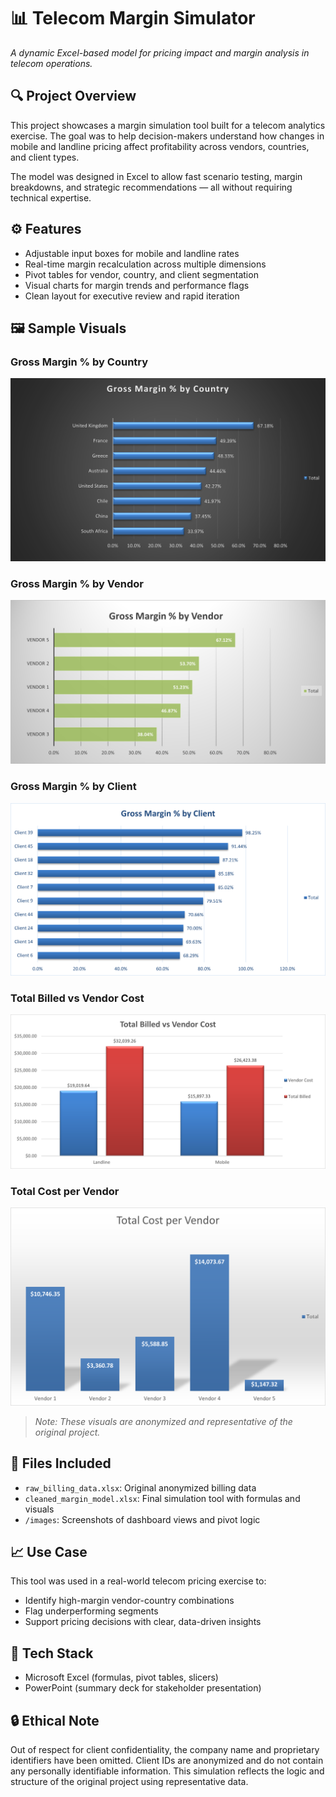 # 📊 Telecom Margin Simulator  
_A dynamic Excel-based model for pricing impact and margin analysis in telecom operations._

## 🔍 Project Overview  
This project showcases a margin simulation tool built for a telecom analytics exercise. The goal was to help decision-makers understand how changes in mobile and landline pricing affect profitability across vendors, countries, and client types.

The model was designed in Excel to allow fast scenario testing, margin breakdowns, and strategic recommendations — all without requiring technical expertise.

## ⚙️ Features  
- Adjustable input boxes for mobile and landline rates  
- Real-time margin recalculation across multiple dimensions  
- Pivot tables for vendor, country, and client segmentation  
- Visual charts for margin trends and performance flags  
- Clean layout for executive review and rapid iteration

## 🖼️ Sample Visuals

### Gross Margin % by Country  
![Gross Margin by Country](https://github.com/fokaalex007/telecom-margin-simulator-/raw/main/images/GM%20%25%20by%20Country.png)

### Gross Margin % by Vendor  
![Gross Margin by Vendor](https://github.com/fokaalex007/telecom-margin-simulator-/raw/main/images/GM%20%25%20by%20Vendor.png)

### Gross Margin % by Client  
![Gross Margin by Client](https://github.com/fokaalex007/telecom-margin-simulator-/raw/main/images/Gross%20margin%20%25%20by%20client.png)

### Total Billed vs Vendor Cost  
![Total Billed vs Vendor Cost](https://github.com/fokaalex007/telecom-margin-simulator-/raw/main/images/total%20billed%20vs%20vendor%20cost.png)

### Total Cost per Vendor  
![Total Cost per Vendor](https://github.com/fokaalex007/telecom-margin-simulator-/raw/main/images/Total%20Cost%20per%20Vendor.png)

> _Note: These visuals are anonymized and representative of the original project._

## 📁 Files Included  
- `raw_billing_data.xlsx`: Original anonymized billing data  
- `cleaned_margin_model.xlsx`: Final simulation tool with formulas and visuals  
- `/images`: Screenshots of dashboard views and pivot logic

## 📈 Use Case  
This tool was used in a real-world telecom pricing exercise to:
- Identify high-margin vendor-country combinations  
- Flag underperforming segments  
- Support pricing decisions with clear, data-driven insights

## 🧰 Tech Stack  
- Microsoft Excel (formulas, pivot tables, slicers)  
- PowerPoint (summary deck for stakeholder presentation)

## 🔒 Ethical Note  
Out of respect for client confidentiality, the company name and proprietary identifiers have been omitted. Client IDs are anonymized and do not contain any personally identifiable information. This simulation reflects the logic and structure of the original project using representative data.
